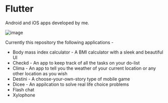 # Flutter
Android and iOS apps developed by me.

![image](https://venturebeat.com/wp-content/uploads/2018/02/google-flutter-logo.png?fit=578%2C289&strip=all)

Currently this repository the following applications -
<ul>
  <li>Body mass index calculator - A BMI calculator with a sleek and beautiful UI</li>
  <li>Checkd - An app to keep track of all the tasks on your do-list</li>
  <li>Clima - An app to tell you the weather of your current location or any other location as you wish</li>
  <li>Destini - A choose-your-own-story type of mobile game</li>
  <li>Dicee - An appilcation to solve real life choice problems</li>
  <li>Flash chat</li>
  <li>Xylophone</li>
</ul>
